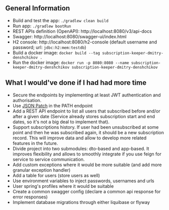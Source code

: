 ## General Information
* Build and test the app: `./gradlew clean build`
* Run app: `./gradlew bootRun`
* REST APIs definition (OpenAPI): http://localhost:8080/v3/api-docs
* Swagger: http://localhost:8080/swagger-ui/index.html
* H2 console: http://localhost:8080/h2-console (default username and password; url: `jdbc:h2:mem:testdb`)
* Build a docker image: `docker build --tag subscription-keeper-dmitry-denshchikov .`
* Run the docker image: `docker run -p 8080:8080 --name subscription-keeper-dmitry-denshchikov subscription-keeper-dmitry-denshchikov`


## What I would've done if I had had more time
- Secure the endpoints by implementing at least JWT authentication and authorisation.
- Use [JSON Patch](https://www.baeldung.com/spring-rest-json-patch) in the PATH endpoint
- Add a REST API endpoint to list all users that subscribed before and/or after a given date (Service already stores subscription start and end dates, so it's not a big deal to implement that). 
- Support subscriptions history. If user had been unsubscribed at some point and then he was subscribed again, it should be a new subscription record. This will improve data and allow to develop more related features in the future.
- Divide project into two submodules: dto-based and app-based. It improves flexibility and allows to smoothly integrate if you use feign for service to service communication.
- Add custom exceptions where it would be more suitable (and add more granular exception handler)
- Add a table for users (store users as well)
- Use environment variables to inject passwords, usernames and urls
- User spring's profiles where it would be suitable
- Create a common swagger config (declare a common api response for error responses)
- Implement database migrations through either liquibase or flyway